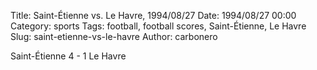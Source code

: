 Title: Saint-Étienne vs. Le Havre, 1994/08/27
Date: 1994/08/27 00:00
Category: sports
Tags: football, football scores, Saint-Étienne, Le Havre
Slug: saint-etienne-vs-le-havre
Author: carbonero


Saint-Étienne 4 - 1 Le Havre
